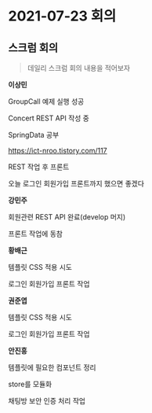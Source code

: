 # 2021-07-23 회의

## 스크럼 회의

> 데일리 스크럼 회의 내용을 적어보자

**이상민**  

GroupCall 예제 실행 성공

Concert REST API 작성 중

SpringData 공부

https://ict-nroo.tistory.com/117

REST 작업 후 프론트

오늘 로그인 회원가입 프론트까지 했으면 좋겠다



**강민주**

회원관련 REST API 완료(develop 머지)

프론트 작업에 동참

 

**황배근**

템플릿 CSS 적용 시도

로그인 회원가입 프론트 작업



**권준엽**

템플릿 CSS 적용 시도

로그인 회원가입 프론트 작업



**안진흥**

템플릿에 필요한 컴포넌트 정리 

store를 모듈화

채팅방 보안 인증 처리 작업



